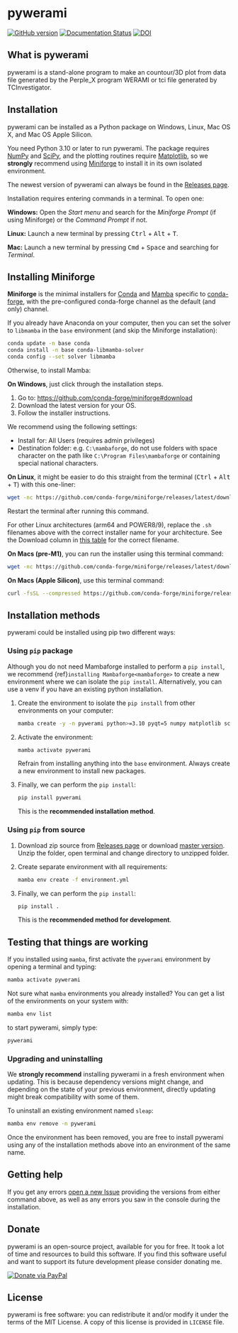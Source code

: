 # pywerami

[![GitHub version](https://badge.fury.io/gh/ondrolexa%2Fpywerami.svg)](https://badge.fury.io/gh/ondrolexa%2Fpywerami)
[![Documentation Status](https://readthedocs.org/projects/pywerami/badge/?version=latest)](https://readthedocs.org/projects/pywerami/?badge=latest)
[![DOI](https://zenodo.org/badge/46796466.svg)](https://zenodo.org/badge/latestdoi/46796466)

## What is pywerami

pywerami is a stand-alone program to make an countour/3D plot from data
file generated by the Perple_X program WERAMI or tci file generated by
TCInvestigator.

## Installation

pywerami can be installed as a Python package on Windows, Linux, Mac OS X, and Mac OS Apple Silicon.

You need Python 3.10 or later to run pywerami. The package requires [NumPy](https://numpy.org/)
and [SciPy](https://www.scipy.org/), and the plotting routines require [Matplotlib](https://matplotlib.org/),
so we **strongly** recommend using [Miniforge](https://mamba.readthedocs.io/en/latest/installation/mamba-installation.html)
to install it in its own isolated environment.

The newest version of pywerami can always be found in the [Releases page](https://github.com/ondrolexa/pywerami/releases).

Installation requires entering commands in a terminal. To open one:

   **Windows:** Open the *Start menu* and search for the *Miniforge Prompt* (if using Miniforge) or the *Command Prompt* if not.

   **Linux:** Launch a new terminal by pressing <kbd>Ctrl</kbd> + <kbd>Alt</kbd> + <kbd>T</kbd>.

   **Mac:** Launch a new terminal by pressing <kbd>Cmd</kbd> + <kbd>Space</kbd> and searching for _Terminal_.


## Installing Miniforge

**Miniforge** is the minimal installers for [Conda](https://conda.io/) and [Mamba](https://github.com/mamba-org/mamba) specific to [conda-forge](https://conda-forge.org/), with the pre-configured conda-forge channel as the default (and only) channel.

If you already have Anaconda on your computer, then you can set the solver to `libmamba` in the `base` environment (and skip the Miniforge installation):

```bash
conda update -n base conda
conda install -n base conda-libmamba-solver
conda config --set solver libmamba
```

Otherwise, to install Mamba:

**On Windows**, just click through the installation steps.

1.  Go to: https://github.com/conda-forge/miniforge#download
2.  Download the latest version for your OS.
3.  Follow the installer instructions.

We recommend using the following settings:

- Install for: All Users (requires admin privileges)
- Destination folder: e.g. `C:\mambaforge`, do not use folders with space character on the path like `C:\Program Files\mambaforge` or containing special national characters.

**On Linux**, it might be easier to do this straight from the terminal (<kbd>Ctrl</kbd> + <kbd>Alt</kbd> + <kbd>T</kbd>) with this one-liner:

```bash
wget -nc https://github.com/conda-forge/miniforge/releases/latest/download/Mambaforge-Linux-x86_64.sh && bash Mambaforge-Linux-x86_64.sh -b && ~/mambaforge/bin/conda init bash
```

Restart the terminal after running this command.

For other Linux architectures (arm64 and POWER8/9), replace the `.sh` filenames above with the correct installer name for your architecture. See the Download column in [this table](https://github.com/conda-forge/miniforge#mambaforge) for the correct filename.


**On Macs (pre-M1)**, you can run the installer using this terminal command:

```bash
wget -nc https://github.com/conda-forge/miniforge/releases/latest/download/Miniforge3-MacOSX-x86_64.sh && bash Miniforge3-MacOSX-x86_64.sh -b && ~/mambaforge/bin/conda init zsh
```

**On Macs (Apple Silicon)**, use this terminal command:

```bash
curl -fsSL --compressed https://github.com/conda-forge/miniforge/releases/latest/download/Miniforge3-MacOSX-arm64.sh -o Miniforge3-MacOSX-arm64.sh && chmod +x Miniforge3-MacOSX-arm64.sh && ./Miniforge3-MacOSX-arm64.sh -b -p ~/mambaforge && rm Miniforge3-MacOSX-arm64.sh && ~/mambaforge/bin/conda init "$(basename "${SHELL}")" && source "$HOME/.$(basename "${SHELL}")rc"
```

## Installation methods

pywerami could be installed using pip two different ways:

### Using `pip` package

Although you do not need Mambaforge installed to perform a `pip install`, we recommend {ref}`installing Mambaforge<mambaforge>` to create a new environment where we can isolate the `pip install`. Alternatively, you can use a venv if you have an existing python installation.

1. Create the environment to isolate the `pip install` from other environments on your computer:

   ```bash
   mamba create -y -n pywerami python>=3.10 pyqt=5 numpy matplotlib scipy
   ```

2. Activate the environment:

   ```bash
   mamba activate pywerami
   ```

   Refrain from installing anything into the `base` environment. Always create a new environment to install new packages.

3. Finally, we can perform the `pip install`:

   ```bash
   pip install pywerami
   ```

   This is the **recommended installation method**.

### Using `pip` from source

1. Download zip source from [Releases page](https://github.com/ondrolexa/pywerami/releases) or download [master version](https://github.com/ondrolexa/pywerami/archive/refs/heads/master.zip). Unzip the folder, open terminal and change directory to unzipped folder.

2. Create separate environment with all requirements:

   ```bash
   mamba env create -f environment.yml
   ```

3. Finally, we can perform the `pip install`:

   ```bash
   pip install .
   ```

   This is the **recommended method for development**.

## Testing that things are working

If you installed using `mamba`, first activate the `pywerami` environment by opening a terminal and typing:

```bash
mamba activate pywerami
```

Not sure what `mamba` environments you already installed? You can get a list of the environments on your system with:

```bash
mamba env list
```

to start pywerami, simply type:

```bash
pywerami
```

### Upgrading and uninstalling

We **strongly recommend** installing pywerami in a fresh environment when updating. This is because dependency versions might change, and depending on the state of your previous environment, directly updating might break compatibility with some of them.

To uninstall an existing environment named `sleap`:

```bash
mamba env remove -n pywerami
```

Once the environment has been removed, you are free to install pywerami using any of the installation methods above into an environment of the same name.

## Getting help

If you get any errors [open a new Issue](https://github.com/ondrolexa/pywerami/issues) providing the versions from either command above, as well as any errors you saw in the console during the installation.

## Donate

pywerami is an open-source project, available for you for free. It took a lot of time and resources to build this software. If you find this software useful and want to support its future development please consider donating me.

[![Donate via PayPal](https://www.paypalobjects.com/en_US/i/btn/btn_donateCC_LG.gif)](https://www.paypal.com/cgi-bin/webscr?cmd=_donations&business=QTYZWVUNDUAH8&item_name=pywerami+development+donation&currency_code=EUR&source=url)

## License

pywerami is free software: you can redistribute it and/or modify it under the terms of the MIT License. A copy of this license is provided in ``LICENSE`` file.
